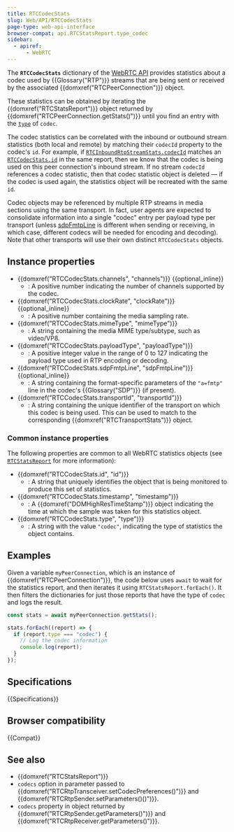 ```yaml
---
title: RTCCodecStats
slug: Web/API/RTCCodecStats
page-type: web-api-interface
browser-compat: api.RTCStatsReport.type_codec
sidebar:
  - apiref:
      - WebRTC
---
```


The **`RTCCodecStats`** dictionary of the [WebRTC API](/en-US/docs/Web/API/WebRTC_API) provides statistics about a codec used by {{Glossary("RTP")}} streams that are being sent or received by the associated {{domxref("RTCPeerConnection")}} object.

These statistics can be obtained by iterating the {{domxref("RTCStatsReport")}} object returned by {{domxref("RTCPeerConnection.getStats()")}} until you find an entry with the [`type`](/en-US/docs/Web/API/RTCCodecStats/type) of `codec`.

The codec statistics can be correlated with the inbound or outbound stream statistics (both local and remote) by matching their `codecId` property to the codec's `id`.
For example, if [`RTCInboundRtpStreamStats.codecId`](/en-US/docs/Web/API/RTCInboundRtpStreamStats/codecId) matches an [`RTCCodecStats.id`](/en-US/docs/Web/API/RTCCodecStats/id) in the same report, then we know that the codec is being used on this peer connection's inbound stream.
If no stream `codecId` references a codec statistic, then that codec statistic object is deleted — if the codec is used again, the statistics object will be recreated with the same `id`.

Codec objects may be referenced by multiple RTP streams in media sections using the same transport.
In fact, user agents are expected to consolidate information into a single "codec" entry per payload type per transport (unless [sdpFmtpLine](/en-US/docs/Web/API/RTCCodecStats/sdpFmtpLine) is different when sending or receiving, in which case, different codecs will be needed for encoding and decoding).
Note that other transports will use their own distinct `RTCCodecStats` objects.

## Instance properties

- {{domxref("RTCCodecStats.channels", "channels")}} {{optional_inline}}
  - : A positive number indicating the number of channels supported by the codec.
- {{domxref("RTCCodecStats.clockRate", "clockRate")}} {{optional_inline}}
  - : A positive number containing the media sampling rate.
- {{domxref("RTCCodecStats.mimeType", "mimeType")}}
  - : A string containing the media MIME type/subtype, such as video/VP8.
- {{domxref("RTCCodecStats.payloadType", "payloadType")}}
  - : A positive integer value in the range of 0 to 127 indicating the payload type used in RTP encoding or decoding.
- {{domxref("RTCCodecStats.sdpFmtpLine", "sdpFmtpLine")}} {{optional_inline}}
  - : A string containing the format-specific parameters of the `"a=fmtp"` line in the codec's {{Glossary("SDP")}} (if present).
- {{domxref("RTCCodecStats.transportId", "transportId")}}
  - : A string containing the unique identifier of the transport on which this codec is being used.
    This can be used to match to the corresponding {{domxref("RTCTransportStats")}} object.

### Common instance properties

The following properties are common to all WebRTC statistics objects (see [`RTCStatsReport`](/en-US/docs/Web/API/RTCStatsReport#common_instance_properties) for more information):

<!-- RTCStats -->

- {{domxref("RTCCodecStats.id", "id")}}
  - : A string that uniquely identifies the object that is being monitored to produce this set of statistics.
- {{domxref("RTCCodecStats.timestamp", "timestamp")}}
  - : A {{domxref("DOMHighResTimeStamp")}} object indicating the time at which the sample was taken for this statistics object.
- {{domxref("RTCCodecStats.type", "type")}}
  - : A string with the value `"codec"`, indicating the type of statistics the object contains.

## Examples

Given a variable `myPeerConnection`, which is an instance of {{domxref("RTCPeerConnection")}}, the code below uses `await` to wait for the statistics report, and then iterates it using `RTCStatsReport.forEach()`.
It then filters the dictionaries for just those reports that have the type of `codec` and logs the result.

```js
const stats = await myPeerConnection.getStats();

stats.forEach((report) => {
  if (report.type === "codec") {
    // Log the codec information
    console.log(report);
  }
});
```

## Specifications

{{Specifications}}

## Browser compatibility

{{Compat}}

## See also

- {{domxref("RTCStatsReport")}}
- `codecs` option in parameter passed to {{domxref("RTCRtpTransceiver.setCodecPreferences()")}} and {{domxref("RTCRtpSender.setParameters()()")}}.
- `codecs` property in object returned by {{domxref("RTCRtpSender.getParameters()")}} and {{domxref("RTCRtpReceiver.getParameters()")}}.
